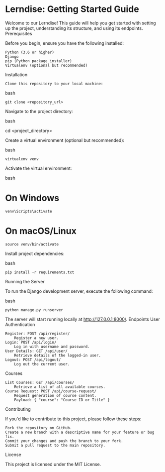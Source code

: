 # Lerndise: Getting Started Guide

Welcome to our Lerndise! This guide will help you get started with setting up the project, understanding its structure, and using its endpoints.
Prerequisites

Before you begin, ensure you have the following installed:

    Python (3.6 or higher)
    Django
    pip (Python package installer)
    Virtualenv (optional but recommended)

Installation

    Clone this repository to your local machine:

bash

    git clone <repository_url>

Navigate to the project directory:

bash

cd <project_directory>

Create a virtual environment (optional but recommended):

bash

    virtualenv venv

Activate the virtual environment:

bash

# On Windows
    venv\Scripts\activate

# On macOS/Linux
    source venv/bin/activate

Install project dependencies:

bash

    pip install -r requirements.txt

Running the Server

To run the Django development server, execute the following command:

bash

    python manage.py runserver

The server will start running locally at http://127.0.0.1:8000/.
Endpoints
User Authentication

    Register: POST /api/register/
        Register a new user.
    Login: POST /api/login/
        Log in with username and password.
    User Details: GET /api/user/
        Retrieve details of the logged-in user.
    Logout: POST /api/logout/
        Log out the current user.

Courses

    List Courses: GET /api/courses/
        Retrieve a list of all available courses.
    Course Request: POST /api/course-request/
        Request generation of course content.
        Payload: { "course": "Course ID or Title" }

<!-- Add more endpoints and descriptions as needed -->
Contributing

If you'd like to contribute to this project, please follow these steps:

    Fork the repository on GitHub.
    Create a new branch with a descriptive name for your feature or bug fix.
    Commit your changes and push the branch to your fork.
    Submit a pull request to the main repository.

License

This project is licensed under the MIT License.
